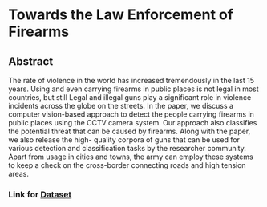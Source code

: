 # Towards the Law Enforcement of Firearms

## Abstract 
The rate of violence in the world has increased tremendously in the last 15 years. Using and even carrying firearms in public places is not legal in most countries, but still Legal and illegal guns play a significant role in violence incidents across the globe on the streets. In the paper, we discuss a computer vision-based approach to detect the people carrying firearms in public places using the CCTV camera system. Our approach also classifies the potential threat that can be caused by firearms. Along with the paper, we also release the high- quality corpora of guns that can be used for various detection and classification tasks by the researcher community. Apart from usage in cities and towns, the army can employ these systems to keep a check on the cross-border connecting roads and high tension areas.


### Link for [Dataset](https://github.com/kushagrayadv/gun-dataset/tree/master/dataset)